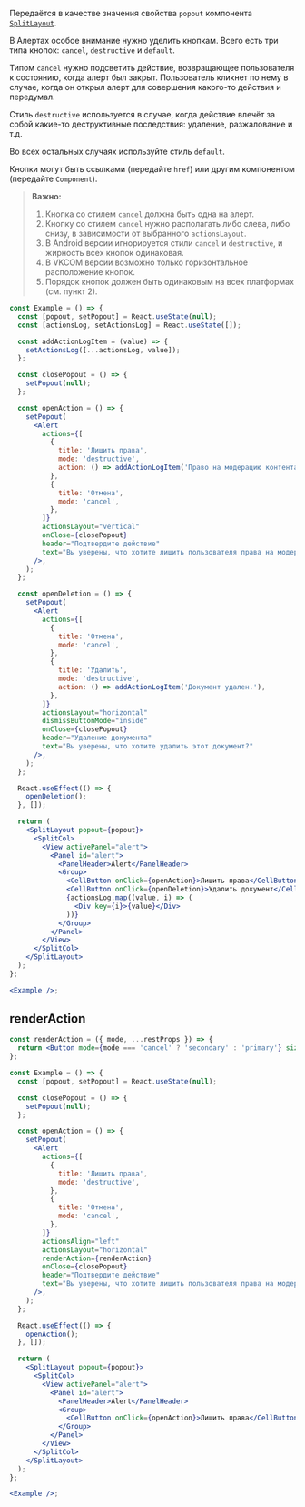 Передаётся в качестве значения свойства `popout` компонента [`SplitLayout`](https://vkcom.github.io/VKUI/#/SplitLayout).

В Алертах особое внимание нужно уделить кнопкам. Всего есть три типа кнопок:
`cancel`, `destructive` и `default`.

Типом `cancel` нужно подсветить действие, возвращающее пользователя к
состоянию, когда алерт был закрыт. Пользователь кликнет по нему в случае, когда он открыл алерт для
совершения какого-то действия и передумал.

Стиль `destructive` используется в случае, когда действие влечёт за собой какие-то деструктивные последствия:
удаление, разжалование и т.д.

Во всех остальных случаях используйте стиль `default`.

Кнопки могут быть ссылками (передайте `href`) или другим компонентом (передайте `Component`).

> **Важно:**
>
> 1. Кнопка со стилем `cancel` должна быть одна на алерт.
> 2. Кнопку со стилем `cancel` нужно располагать либо слева, либо снизу, в зависимости от выбранного `actionsLayout`.
> 3. В Android версии игнорируется стили `cancel` и `destructive`, и жирность всех кнопок одинаковая.
> 4. В VKCOM версии возможно только горизонтальное расположение кнопок.
> 5. Порядок кнопок должен быть одинаковым на всех платформах (см. пункт 2).

```jsx { "props": { "layout": false, "adaptivity": true } }
const Example = () => {
  const [popout, setPopout] = React.useState(null);
  const [actionsLog, setActionsLog] = React.useState([]);

  const addActionLogItem = (value) => {
    setActionsLog([...actionsLog, value]);
  };

  const closePopout = () => {
    setPopout(null);
  };

  const openAction = () => {
    setPopout(
      <Alert
        actions={[
          {
            title: 'Лишить права',
            mode: 'destructive',
            action: () => addActionLogItem('Право на модерацию контента убрано.'),
          },
          {
            title: 'Отмена',
            mode: 'cancel',
          },
        ]}
        actionsLayout="vertical"
        onClose={closePopout}
        header="Подтвердите действие"
        text="Вы уверены, что хотите лишить пользователя права на модерацию контента?"
      />,
    );
  };

  const openDeletion = () => {
    setPopout(
      <Alert
        actions={[
          {
            title: 'Отмена',
            mode: 'cancel',
          },
          {
            title: 'Удалить',
            mode: 'destructive',
            action: () => addActionLogItem('Документ удален.'),
          },
        ]}
        actionsLayout="horizontal"
        dismissButtonMode="inside"
        onClose={closePopout}
        header="Удаление документа"
        text="Вы уверены, что хотите удалить этот документ?"
      />,
    );
  };

  React.useEffect(() => {
    openDeletion();
  }, []);

  return (
    <SplitLayout popout={popout}>
      <SplitCol>
        <View activePanel="alert">
          <Panel id="alert">
            <PanelHeader>Alert</PanelHeader>
            <Group>
              <CellButton onClick={openAction}>Лишить права</CellButton>
              <CellButton onClick={openDeletion}>Удалить документ</CellButton>
              {actionsLog.map((value, i) => (
                <Div key={i}>{value}</Div>
              ))}
            </Group>
          </Panel>
        </View>
      </SplitCol>
    </SplitLayout>
  );
};

<Example />;
```

## renderAction

```jsx { "props": { "layout": false, "adaptivity": true } }
const renderAction = ({ mode, ...restProps }) => {
  return <Button mode={mode === 'cancel' ? 'secondary' : 'primary'} size="m" {...restProps} />;
};

const Example = () => {
  const [popout, setPopout] = React.useState(null);

  const closePopout = () => {
    setPopout(null);
  };

  const openAction = () => {
    setPopout(
      <Alert
        actions={[
          {
            title: 'Лишить права',
            mode: 'destructive',
          },
          {
            title: 'Отмена',
            mode: 'cancel',
          },
        ]}
        actionsAlign="left"
        actionsLayout="horizontal"
        renderAction={renderAction}
        onClose={closePopout}
        header="Подтвердите действие"
        text="Вы уверены, что хотите лишить пользователя права на модерацию контента?"
      />,
    );
  };

  React.useEffect(() => {
    openAction();
  }, []);

  return (
    <SplitLayout popout={popout}>
      <SplitCol>
        <View activePanel="alert">
          <Panel id="alert">
            <PanelHeader>Alert</PanelHeader>
            <Group>
              <CellButton onClick={openAction}>Лишить права</CellButton>
            </Group>
          </Panel>
        </View>
      </SplitCol>
    </SplitLayout>
  );
};

<Example />;
```
